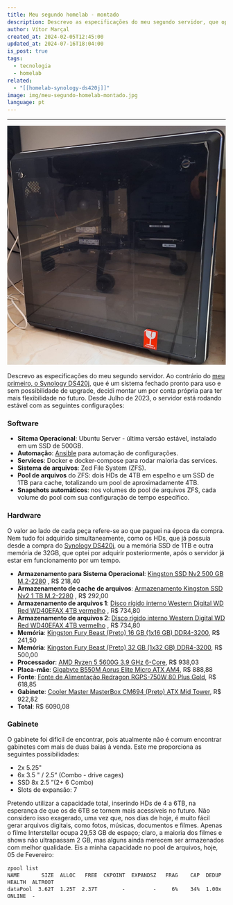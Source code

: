 ```yaml
---
title: Meu segundo homelab - montado
description: Descrevo as especificações do meu segundo servidor, que optei por montar por conta própria para obter mais flexibilidade no futuro.
author: Vítor Marçal
created_at: 2024-02-05T12:45:00
updated_at: 2024-07-16T18:04:00
is_post: true
tags:
  - tecnologia
  - homelab
related:
  - "[[homelab-synology-ds420j]]"
image: img/meu-segundo-homelab-montado.jpg
language: pt
---
```

---
![meu-segundo-homelab-montado](img/meu-segundo-homelab-montado.jpg)

Descrevo as especificações do meu segundo servidor. Ao contrário do [meu primeiro, o Synology DS420j](https://www.marcal.dev/homelab-synology-ds420j/), que é um sistema fechado pronto para uso e sem possibilidade de upgrade, decidi montar um por conta própria para ter mais flexibilidade no futuro. Desde Julho de 2023, o servidor está rodando estável com as seguintes configurações:

### Software

*   **Sitema Operacional**: Ubuntu Server - última versão estável, instalado em um SSD de 500GB.
*   **Automação**: [Ansible](https://www.ansible.com/) para automação de configurações.
*   **Services**: Docker e docker-compose para rodar maioria das services.
*   **Sistema de arquivos**: Zed File System (ZFS).
*   **Pool de arquivos** do ZFS: dois HDs de 4TB em espelho e um SSD de 1TB para cache, totalizando um pool de aproximadamente 4TB.
*   **Snapshots automáticos**: nos volumes do pool de arquivos ZFS, cada volume do pool com sua configuração de tempo específico.

### Hardware

O valor ao lado de cada peça refere-se ao que paguei na época da compra. Nem tudo foi adquirido simultaneamente, como os HDs, que já possuía desde a compra do [Synology DS420j](https://www.marcal.dev/homelab-synology-ds420j/), ou a memória SSD de 1TB e outra memória de 32GB, que optei por adquirir posteriormente, após o servidor já estar em funcionamento por um tempo.

*   **Armazenamento para Sistema Operacional**: [Kingston SSD Nv2 500 GB M.2-2280](https://meupc.net/peca/A62Rhn/ssd-kingston-nv2-nv2500gb) , R$ 218,40
*   **Armazenamento de cache de arquivos**: [Armazenamento Kingston SSD Nv2 1 TB M.2-2280](https://meupc.net/peca/btX3J5/ssd-kingston-nv2-nv21tb) , R$ 292,00
*   **Armazenamento de arquivos 1**: [Disco rígido interno Western Digital WD Red WD40EFAX 4TB vermelho](https://www.mercadolivre.com.br/disco-rigido-interno-western-digital-wd-red-wd40efax-4tb-vermelho/p/MLB16085021?pdp_filters=item_id:MLB2098589911) , R$ 734,80
*   **Armazenamento de arquivos 2**: [Disco rígido interno Western Digital WD Red WD40EFAX 4TB vermelho](https://www.mercadolivre.com.br/disco-rigido-interno-western-digital-wd-red-wd40efax-4tb-vermelho/p/MLB16085021?pdp_filters=item_id:MLB2098589911) , R$ 734,80
*   **Memória**: [Kingston Fury Beast (Preto) 16 GB (1x16 GB) DDR4-3200](https://meupc.net/peca/mng99J/memoria-kingston-fury-beast-kf432c16bb16), R$ 241,50
*   **Memória**: [Kingston Fury Beast (Preto) 32 GB (1x32 GB) DDR4-3200](https://meupc.net/peca/bZeZ59/memoria-kingston-fury-beast-kf432c16bb32), R$ 500,00
*   **Processador**: [AMD Ryzen 5 5600G 3.9 GHz 6-Core](https://meupc.net/peca/da5cU3/processador-amd-ryzen-5-5600g-100100000252box), R$ 938,03
*   **Placa-mãe**: [Gigabyte B550M Aorus Elite Micro ATX AM4](https://meupc.net/peca/tao7S8/placa-mae-gigabyte-b550m-aorus-elite), R$ 888,88
*   **Fonte**: [Fonte de Alimentação Redragon RGPS-750W 80 Plus Gold](https://www.amazon.com.br/dp/B09V89JMY9), R$ 618,85
*   **Gabinete**: [Cooler Master MasterBox CM694 (Preto) ATX Mid Tower](https://meupc.net/peca/bfWx94/gabinete-cooler-master-masterbox-cm694-mcbcm694kg5n), R$ 922,82
*   **Total**: R$ 6090,08

### Gabinete

O gabinete foi difícil de encontrar, pois atualmente não é comum encontrar gabinetes com mais de duas baias à venda. Este me proporciona as seguintes possibilidades:

*   2x 5.25"
*   6x 3.5 " / 2.5“ (Combo - drive cages)
*   SSD 8x 2.5 ”(2+ 6 Combo)
*   Slots de expansão: 7

Pretendo utilizar a capacidade total, inserindo HDs de 4 a 6TB, na esperança de que os de 6TB se tornem mais acessíveis no futuro. Não considero isso exagerado, uma vez que, nos dias de hoje, é muito fácil gerar arquivos digitais, como fotos, músicas, documentos e filmes. Apenas o filme Interstellar ocupa 29,53 GB de espaço; claro, a maioria dos filmes e shows não ultrapassam 2 GB, mas alguns ainda merecem ser armazenados com melhor qualidade. Eis a minha capacidade no pool de arquivos, hoje, 05 de Fevereiro:

```shell
zpool list
NAME       SIZE  ALLOC   FREE  CKPOINT  EXPANDSZ   FRAG    CAP  DEDUP    HEALTH  ALTROOT
dataPool  3.62T  1.25T  2.37T        -         -     6%    34%  1.00x    ONLINE  -

```
